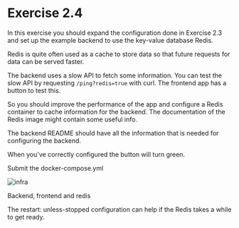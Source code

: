 # Exercise 2.4

In this exercise you should expand the configuration done in Exercise 2.3 and set up the example backend to use the key-value database Redis.

Redis is quite often used as a cache to store data so that future requests for data can be served faster.

The backend uses a slow API to fetch some information. You can test the slow API by requesting `/ping?redis=true` with curl. The frontend app has a button to test this.

So you should improve the performance of the app and configure a Redis container to cache information for the backend. The documentation of the Redis image might contain some useful info.

The backend README should have all the information that is needed for configuring the backend.

When you've correctly configured the button will turn green.

Submit the docker-compose.yml

![infra](https://devopswithdocker.com/assets/images/back-front-and-redis-c23c81306377365fa05f2295df44122a.png)

Backend, frontend and redis

The restart: unless-stopped configuration can help if the Redis takes a while to get ready.